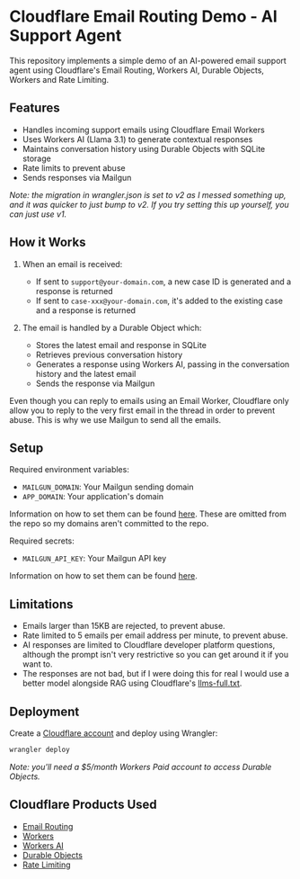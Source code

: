 # Cloudflare Email Routing Demo - AI Support Agent

This repository implements a simple demo of an AI-powered email support agent using Cloudflare's Email Routing, Workers AI, Durable Objects, Workers and Rate Limiting.

## Features

- Handles incoming support emails using Cloudflare Email Workers
- Uses Workers AI (Llama 3.1) to generate contextual responses
- Maintains conversation history using Durable Objects with SQLite storage
- Rate limits to prevent abuse
- Sends responses via Mailgun

_Note: the migration in wrangler.json is set to v2 as I messed something up, and it was quicker to just bump to v2. If you try setting this up yourself, you can just use v1._

## How it Works

1. When an email is received:
   - If sent to `support@your-domain.com`, a new case ID is generated and a response is returned
   - If sent to `case-xxx@your-domain.com`, it's added to the existing case and a response is returned

2. The email is handled by a Durable Object which:
   - Stores the latest email and response in SQLite
   - Retrieves previous conversation history
   - Generates a response using Workers AI, passing in the conversation history and the latest email
   - Sends the response via Mailgun

Even though you can reply to emails using an Email Worker, Cloudflare only allow you to reply to the very first email in the thread in order to prevent abuse. This is why we use Mailgun to send all the emails.

## Setup

Required environment variables:

- `MAILGUN_DOMAIN`: Your Mailgun sending domain
- `APP_DOMAIN`: Your application's domain

Information on how to set them can be found [here](https://developers.cloudflare.com/workers/wrangler/configuration/#environment-variables). These are omitted from the repo so my domains aren't committed to the repo.

Required secrets:

- `MAILGUN_API_KEY`: Your Mailgun API key

Information on how to set them can be found [here](https://developers.cloudflare.com/workers/configuration/secrets/#adding-secrets-to-your-project).

## Limitations

- Emails larger than 15KB are rejected, to prevent abuse.
- Rate limited to 5 emails per email address per minute, to prevent abuse.
- AI responses are limited to Cloudflare developer platform questions, although the prompt isn't very restrictive so you can get around it if you want to.
- The responses are not bad, but if I were doing this for real I would use a better model alongside RAG using Cloudflare's [llms-full.txt](https://developers.cloudflare.com/llms-full.txt).

## Deployment

Create a [Cloudflare account](https://www.cloudflare.com/en-gb/plans/free/) and deploy using Wrangler: 
```bash
wrangler deploy
```

_Note: you'll need a $5/month Workers Paid account to access Durable Objects._

## Cloudflare Products Used

- [Email Routing](https://developers.cloudflare.com/email-routing/)
- [Workers](https://developers.cloudflare.com/workers/)
- [Workers AI](https://developers.cloudflare.com/workers-ai/)
- [Durable Objects](https://developers.cloudflare.com/durable-objects/)
- [Rate Limiting](https://developers.cloudflare.com/workers/runtime-apis/bindings/rate-limit/)

